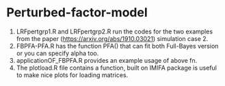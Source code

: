 # Perturbed-factor-model
1) LRFpertgrp1.R and LRFpertgrp2.R run the codes for the two examples from the paper (https://arxiv.org/abs/1910.03021) simulation case 2.
2) FBPFA-PFA.R has the function PFA() that can fit both Full-Bayes version or you can specify alpha too.
3) applicationOF_FBPFA.R provides an example usage of above fn.
4) The plotload.R file contains a function, built on IMIFA package is useful to make nice plots for loading matrices.
